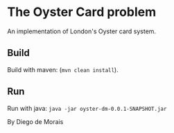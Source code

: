 # The Oyster Card problem
  
An implementation of London's Oyster card system.
  
## Build
Build with maven:
(`mvn clean install`).

## Run
Run with java:
`java -jar oyster-dm-0.0.1-SNAPSHOT.jar`

By Diego de Morais 